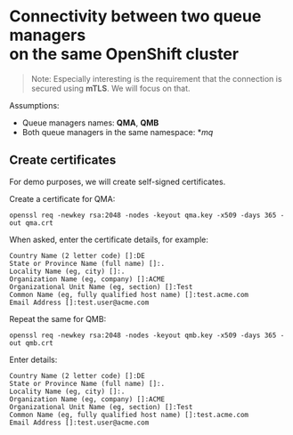 
# Connectivity between two queue managers <br> on the same OpenShift cluster

>Note: Especially interesting is the requirement that the connection is secured using **mTLS**. We will focus on that.

Assumptions:
  - Queue managers names: **QMA**, **QMB**
  - Both queue managers in the same namespace: **mq*


## Create certificates

For demo purposes, we will create self-signed certificates.

Create a certificate for QMA:
```
openssl req -newkey rsa:2048 -nodes -keyout qma.key -x509 -days 365 -out qma.crt
```

When asked, enter the certificate details, for example:
```
Country Name (2 letter code) []:DE
State or Province Name (full name) []:.
Locality Name (eg, city) []:.
Organization Name (eg, company) []:ACME
Organizational Unit Name (eg, section) []:Test
Common Name (eg, fully qualified host name) []:test.acme.com
Email Address []:test.user@acme.com
```

Repeat the same for QMB:
```
openssl req -newkey rsa:2048 -nodes -keyout qmb.key -x509 -days 365 -out qmb.crt
```

Enter details:
```
Country Name (2 letter code) []:DE
State or Province Name (full name) []:.
Locality Name (eg, city) []:.
Organization Name (eg, company) []:ACME
Organizational Unit Name (eg, section) []:Test
Common Name (eg, fully qualified host name) []:test.acme.com
Email Address []:test.user@acme.com
```






